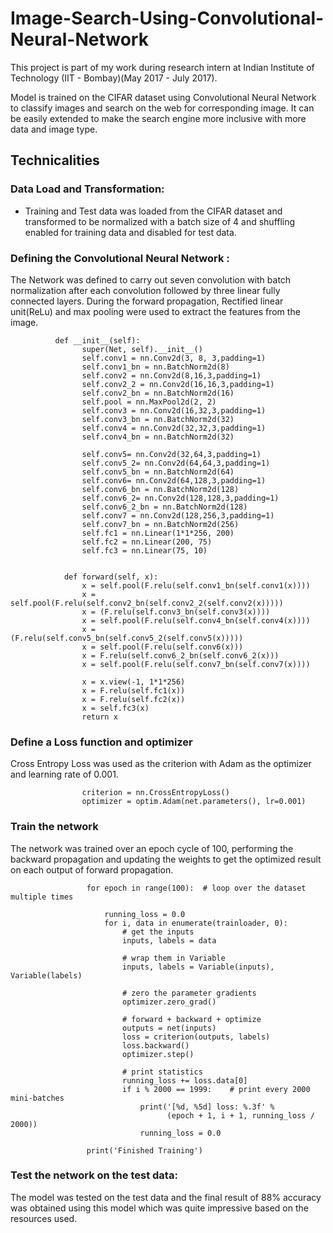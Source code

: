 # Image-Search-Using-Convolutional-Neural-Network

This project is part of my work during research intern at Indian Institute of Technology (IIT - Bombay)(May 2017 - July 2017). 

Model is trained on the CIFAR dataset using Convolutional Neural Network to classify images and search on the web for corresponding image. It can be easily extended to make the search engine more inclusive with more data and image type.

## Technicalities

### Data Load and Transformation: 
  * Training and Test data was loaded from the CIFAR dataset and transformed to be normalized with a batch size of 4 and shuffling enabled for training data and disabled for test data.
### Defining the Convolutional Neural Network :
  The Network was defined to carry out seven convolution with batch normalization after each convolution followed by three linear fully connected layers.
  During the forward propagation, Rectified linear unit(ReLu) and max pooling were used to extract the features from the image.
              
              
              def __init__(self):
                    super(Net, self).__init__()
                    self.conv1 = nn.Conv2d(3, 8, 3,padding=1)
                    self.conv1_bn = nn.BatchNorm2d(8)
                    self.conv2 = nn.Conv2d(8,16,3,padding=1)
                    self.conv2_2 = nn.Conv2d(16,16,3,padding=1)
                    self.conv2_bn = nn.BatchNorm2d(16)
                    self.pool = nn.MaxPool2d(2, 2)
                    self.conv3 = nn.Conv2d(16,32,3,padding=1)
                    self.conv3_bn = nn.BatchNorm2d(32)
                    self.conv4 = nn.Conv2d(32,32,3,padding=1)
                    self.conv4_bn = nn.BatchNorm2d(32)

                    self.conv5= nn.Conv2d(32,64,3,padding=1)
                    self.conv5_2= nn.Conv2d(64,64,3,padding=1)
                    self.conv5_bn = nn.BatchNorm2d(64)
                    self.conv6= nn.Conv2d(64,128,3,padding=1)
                    self.conv6_bn = nn.BatchNorm2d(128)
                    self.conv6_2= nn.Conv2d(128,128,3,padding=1)
                    self.conv6_2_bn = nn.BatchNorm2d(128)
                    self.conv7 = nn.Conv2d(128,256,3,padding=1)
                    self.conv7_bn = nn.BatchNorm2d(256)
                    self.fc1 = nn.Linear(1*1*256, 200)
                    self.fc2 = nn.Linear(200, 75)
                    self.fc3 = nn.Linear(75, 10)


                def forward(self, x):
                    x = self.pool(F.relu(self.conv1_bn(self.conv1(x))))
                    x = self.pool(F.relu(self.conv2_bn(self.conv2_2(self.conv2(x)))))
                    x = (F.relu(self.conv3_bn(self.conv3(x))))
                    x = self.pool(F.relu(self.conv4_bn(self.conv4(x))))
                    x = (F.relu(self.conv5_bn(self.conv5_2(self.conv5(x)))))
                    x = self.pool(F.relu(self.conv6(x)))
                    x = F.relu(self.conv6_2_bn(self.conv6_2(x)))
                    x = self.pool(F.relu(self.conv7_bn(self.conv7(x))))
                   
                    x = x.view(-1, 1*1*256)
                    x = F.relu(self.fc1(x))
                    x = F.relu(self.fc2(x))
                    x = self.fc3(x)
                    return x
                    
### Define a Loss function and optimizer
  Cross Entropy Loss was used as the criterion with Adam as the optimizer and learning rate of 0.001.
  
                    criterion = nn.CrossEntropyLoss()
                    optimizer = optim.Adam(net.parameters(), lr=0.001)
  
  
### Train the network
  The network was trained over an epoch cycle of 100, performing the backward propagation and updating the weights to get the optimized result on each output of forward propagation.
 

                     for epoch in range(100):  # loop over the dataset multiple times

                         running_loss = 0.0
                         for i, data in enumerate(trainloader, 0):
                             # get the inputs
                             inputs, labels = data

                             # wrap them in Variable
                             inputs, labels = Variable(inputs), Variable(labels)

                             # zero the parameter gradients
                             optimizer.zero_grad()

                             # forward + backward + optimize
                             outputs = net(inputs)
                             loss = criterion(outputs, labels)
                             loss.backward()
                             optimizer.step()

                             # print statistics
                             running_loss += loss.data[0]
                             if i % 2000 == 1999:    # print every 2000 mini-batches
                                 print('[%d, %5d] loss: %.3f' %
                                       (epoch + 1, i + 1, running_loss / 2000))
                                 running_loss = 0.0

                     print('Finished Training')


### Test the network on the test data:
  The model was tested on the test data and the final result of 88% accuracy was obtained using this model which was quite impressive based on the resources used.
 








